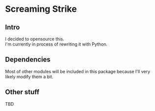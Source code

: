 # Screaming Strike  
## Intro
I decided to opensource this.  
I'm currently in process of rewriting it with Python.  
## Dependencies  
Most of other modules will be included in this package because I'll very likely modify them a bit.  

## Other stuff
TBD  


